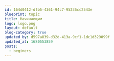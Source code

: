 ```yaml
---
id: 164d0412-dfb5-4361-94c7-95236cc2543e
blueprint: topic
title: Начинающим
logo: logo.png
layout: default
blog-category: true
updated_by: d597a839-d32d-413a-9cf1-1dc1d329099f
updated_at: 1680553859
posts:
  - beginers
---
```

